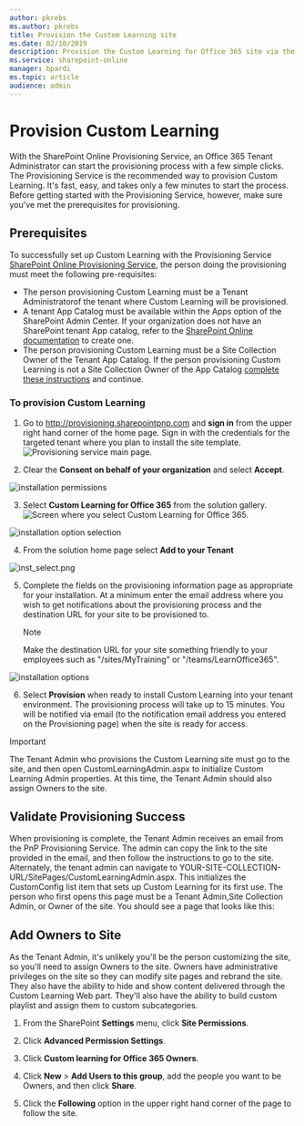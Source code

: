 ```yaml
---
author: pkrebs
ms.author: pkrebs
title: Provision the Custom Learning site
ms.date: 02/10/2019
description: Provision the Custom Learning for Office 365 site via the SharePoint Provisioning Engine
ms.service: sharepoint-online
manager: bpardi
ms.topic: article
audience: admin
---
```


# Provision Custom Learning

With the SharePoint Online Provisioning Service, an Office 365 Tenant Administrator can start the provisioning process with a few simple clicks. The Provisioning Service is the recommended way to provision Custom Learning. It's fast, easy, and takes only a few minutes to start the process. Before getting started with the Provisioning Service, however, make sure you've met the prerequisites for provisioning.

## Prerequisites
 
To successfully set up Custom Learning with the Provisioning Service [SharePoint Online Provisioning Service](https://provisioning.sharepointpnp.com), the person doing the provisioning must meet the following pre-requisites: 
 
- The person provisioning Custom Learning must be a Tenant Administratorof the tenant where Custom Learning will be provisioned.  
- A tenant App Catalog must be available within the Apps option of the SharePoint Admin Center. If your organization does not have an SharePoint tenant App catalog, refer to the [SharePoint Online documentation](/sharepoint/use-app-catalog) to create one.  
- The person provisioning Custom Learning must be a Site Collection Owner of the Tenant App Catalog. If the person provisioning Custom Learning is not a Site Collection Owner of the App Catalog [complete these instructions](addappadmin.md) and continue. 

### To provision Custom Learning

1. Go to http://provisioning.sharepointpnp.com and **sign in** from the upper right hand corner of the home page.  Sign in with the  credentials for the targeted tenant where you plan to install the site template.
![Provisioning service main page.](media/inst_signin.png)

2. Clear the **Consent on behalf of your organization** and select **Accept**.

![installation permissions](media/inst_perms.png)

3. Select **Custom Learning for Office 365** from the solution gallery.
![Screen where you select Custom Learning for Office 365.](media/inst_select.png)

![installation option selection](media/inst_select.png)

4. From the solution home page select **Add to your Tenant**

![inst_select.png](media/inst_add.png)

5. Complete the fields on the provisioning information page as appropriate for your installation. At a minimum enter the email address where you wish to get notifications about the provisioning process and the destination URL for your site to be provisioned to.  
   > [!NOTE]
   > Make the destination URL for your site something friendly to your employees such as "/sites/MyTraining" or "/teams/LearnOffice365".

![installation options](media/inst_options.png)

6. Select **Provision** when ready to install Custom Learning into your tenant environment.  The provisioning process will take up to 15 minutes. You will be notified via email (to the notification email address you entered on the Provisioning page) when the site is ready for access.

> [!IMPORTANT]
> The Tenant Admin who provisions the Custom Learning site must go to the site, and then open CustomLearningAdmin.aspx to initialize Custom Learning Admin properties. At this time, the Tenant Admin should also assign Owners to the site. 

## Validate Provisioning Success

When provisioning is complete, the Tenant Admin receives an email from the PnP Provisioning Service. The admin can copy the link to the site provided in the email, and then follow the instructions to go to the site. Alternately, the tenant admin can navigate to YOUR-SITE-COLLECTION-URL/SitePages/CustomLearningAdmin.aspx. This initializes the CustomConfig list item that sets up Custom Learning for its first use. The person who first opens this page must be a Tenant Admin,Site Collection Admin, or Owner of the site. You should see a page that looks like this: 

## Add Owners to Site
As the Tenant Admin, it's unlikely you'll be the person customizing the site, so you'll need to assign Owners to the site. Owners have administrative privileges on the site so they can modify site pages and rebrand the site. They also have the ability to hide and show content delivered through the Custom Learning Web part. They'll also have the ability to build custom playlist and assign them to custom subcategories.  

1. From the SharePoint **Settings** menu, click **Site Permissions**.
2. Click **Advanced Permission Settings**.
3. Click **Custom learning for Office 365 Owners**.
4. Click **New** > **Add Users to this group**, add the people you want to be Owners, and then click **Share**.

8. Click the **Following** option in the upper right hand corner of the page to follow the site.  
